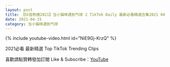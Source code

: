 ```yaml
---
layout: post
title: 【抖音熱搜2021】当小猫咪遇到气球 2 TikTok Daily 最新必看精選合集2021 04 15
date: 2021-04-15
category: 当小猫咪遇到气球
---
```


{% include youtube-video.html id="NiE9Gj-KrzQ" %}

2021必看 最新精選 Top TikTok Trending Clips

喜歡請點贊轉發加訂閱 Like & Subscribe：[YouTube](https://www.youtube.com/channel/UCAoR7VcanIPd04uEq_GIylA/videos)

